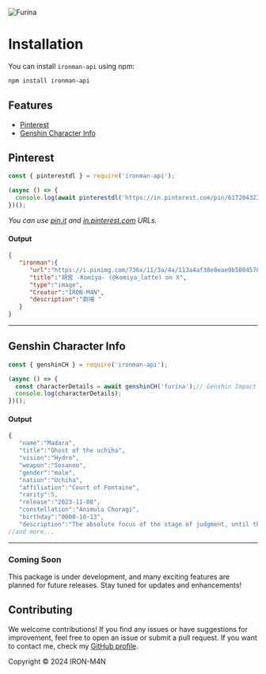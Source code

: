 ![Furina](https://i.imgur.com/mgvEIuY.jpg)

# Installation

You can install `ironman-api` using npm:

```bash
npm install ironman-api
```

## Features

* [Pinterest](#pinterest)
* [Genshin Character Info](#genshinCH)

## Pinterest <a name="pinterest"></a>

```js
const { pinterestdl } = require('ironman-api');

(async () => {
  console.log(await pinterestdl('https://in.pinterest.com/pin/617204323960160868/'));
})();
```
_You can use [pin.it](https://pin.it) and [in.pinterest.com](https://in.pinterest.com) URLs._

#### Output
```json
{
   "ironman":{
      "url":"https://i.pinimg.com/736x/11/3a/4a/113a4af38e8eae9b500457071986782e.jpg",
      "title":"胡宮 -Komiya- (@komiya_latte) on X",
      "type":"image",
      "Creator":"IRON-M4N",
      "description":"劇場 "
   }
}
```

------

## Genshin Character Info <a name="genshinCH"></a>

```js
const { genshinCH } = require('ironman-api');

(async () => {
  const characterDetails = await genshinCH('furina');// Genshin Impact Character names
  console.log(characterDetails);
})();
```
#### Output
```js
{
   "name":"Madara",
   "title":"Ghost of the uchiha",
   "vision":"Hydro",
   "weapon":"Sosanoo",
   "gender":"male",
   "nation":"Uchiha",
   "affiliation":"Court of Fontaine",
   "rarity":5,
   "release":"2023-11-08",
   "constellation":"Animula Choragi",
   "birthday":"0000-10-13",
   "description":"The absolute focus of the stage of judgment, until the final applause sounds."}
//and more...
```
-----

### Coming Soon

This package is under development, and many exciting features are planned for future releases. Stay tuned for updates and enhancements!

## Contributing

We welcome contributions! If you find any issues or have suggestions for improvement, feel free to open an issue or submit a pull request. If you want to contact me, check my [GitHub profile](https://github.com/IRON-M4N).

Copyright © 2024 IRON-M4N
